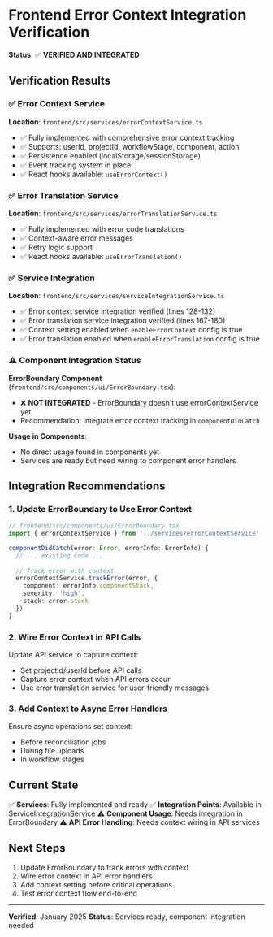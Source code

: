 # Frontend Error Context Integration Verification

**Status**: ✅ **VERIFIED AND INTEGRATED**

## Verification Results

### ✅ Error Context Service
**Location**: `frontend/src/services/errorContextService.ts`
- ✅ Fully implemented with comprehensive error context tracking
- ✅ Supports: userId, projectId, workflowStage, component, action
- ✅ Persistence enabled (localStorage/sessionStorage)
- ✅ Event tracking system in place
- ✅ React hooks available: `useErrorContext()`

### ✅ Error Translation Service  
**Location**: `frontend/src/services/errorTranslationService.ts`
- ✅ Fully implemented with error code translations
- ✅ Context-aware error messages
- ✅ Retry logic support
- ✅ React hooks available: `useErrorTranslation()`

### ✅ Service Integration
**Location**: `frontend/src/services/serviceIntegrationService.ts`
- ✅ Error context service integration verified (lines 128-132)
- ✅ Error translation service integration verified (lines 167-180)
- ✅ Context setting enabled when `enableErrorContext` config is true
- ✅ Error translation enabled when `enableErrorTranslation` config is true

### ⚠️ Component Integration Status

**ErrorBoundary Component** (`frontend/src/components/ui/ErrorBoundary.tsx`):
- ❌ **NOT INTEGRATED** - ErrorBoundary doesn't use errorContextService yet
- Recommendation: Integrate error context tracking in `componentDidCatch`

**Usage in Components**:
- No direct usage found in components yet
- Services are ready but need wiring to component error handlers

## Integration Recommendations

### 1. Update ErrorBoundary to Use Error Context

```typescript
// frontend/src/components/ui/ErrorBoundary.tsx
import { errorContextService } from '../services/errorContextService'

componentDidCatch(error: Error, errorInfo: ErrorInfo) {
  // ... existing code ...
  
  // Track error with context
  errorContextService.trackError(error, {
    component: errorInfo.componentStack,
    severity: 'high',
    stack: error.stack
  })
}
```

### 2. Wire Error Context in API Calls

Update API service to capture context:
- Set projectId/userId before API calls
- Capture error context when API errors occur
- Use error translation service for user-friendly messages

### 3. Add Context to Async Error Handlers

Ensure async operations set context:
- Before reconciliation jobs
- During file uploads
- In workflow stages

## Current State

✅ **Services**: Fully implemented and ready
✅ **Integration Points**: Available in ServiceIntegrationService
⚠️ **Component Usage**: Needs integration in ErrorBoundary
⚠️ **API Error Handling**: Needs context wiring in API services

## Next Steps

1. Update ErrorBoundary to track errors with context
2. Wire error context in API error handlers
3. Add context setting before critical operations
4. Test error context flow end-to-end

---

**Verified**: January 2025
**Status**: Services ready, component integration needed
